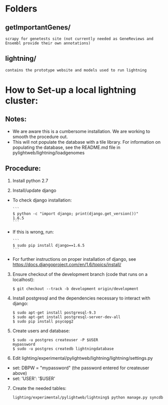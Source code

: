 Folders
=======================

## getImportantGenes/ 
	scrapy for genetests site (not currently needed as GeneReviews and Ensembl provide their own annotations)

## lightning/
	contains the prototype website and models used to run lightning

How to Set-up a local lightning cluster:
=======================
## Notes: 
* We are aware this is a cumbersome installation. We are working to smooth the procedure out. 
* This will not populate the database with a tile library. For information on populating the database, see the README.md file in pylightweb/lightning/loadgenomes

## Procedure:
1.	Install python 2.7

2.	Install/update django
  * To check django installation:

		```
		$ python -c "import django; print(django.get_version())"
		1.6.5
		```
  * If this is wrong, run:

		```
		$ sudo pip install django==1.6.5
		```
  * For further instructions on proper installation of django, see <https://docs.djangoproject.com/en/1.6/topics/install/>

3.	Ensure checkout of the development branch (code that runs on a localhost): 

		$ git checkout --track -b development origin/development
4.	Install postgresql and the dependencies necessary to interact with django:

		$ sudo apt-get install postgresql-9.3
		$ sudo apt-get install postgresql-server-dev-all
		$ sudo pip install psycopg2
5.	Create users and database:

		$ sudo -u postgres createuser -P $USER
		mypassword
		$ sudo -u postgres createdb lightningdatabase
6.	Edit lighting/experimental/pylightweb/lightning/lightning/settings.py
  * set: DBPW = "mypassword" (the password entered for createuser above)
  * set: 'USER': '$USER'

7.	Create the needed tables:

		lighting/experimental/pylightweb/lightning$ python manage.py syncdb

